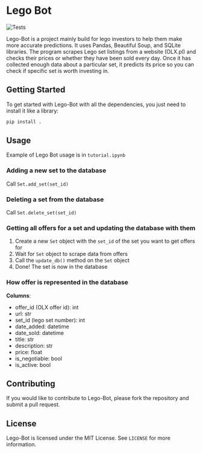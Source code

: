 # Lego Bot
![Tests](https://github.com/RabaDaba1/lego-bot/actions/workflows/tests.yml/badge.svg)

Lego-Bot is a project mainly build for lego investors to help them make more accurate predictions. It uses Pandas, Beautiful Soup, and SQLite libraries. The program scrapes Lego set listings from a website (OLX.pl) and checks their prices or whether they have been sold every day. Once it has collected enough data about a particular set, it predicts its price so you can check if specific set is worth investing in. 

## Getting Started

To get started with Lego-Bot with all the dependencies, you just need to install it like a library:
```python
pip install .
```

## Usage

Example of Lego Bot usage is in `tutorial.ipynb`

### Adding a new set to the database
Call `Set.add_set(set_id)`

### Deleting a set from the database
Call `Set.delete_set(set_id)`

### Getting all offers for a set and updating the database with them
1. Create a new `Set` object with the `set_id` of the set you want to get offers for
2. Wait for `Set` object to scrape data from offers
3. Call the `update_db()` method on the `Set` object
4. Done! The set is now in the database

### How offer is represented in the database
**Columns**:
- offer_id (OLX offer id): int
- url: str
- set_id (lego set number): int
- date_added: datetime
- date_sold: datetime
- title: str
- description: str
- price: float
- is_negotiable: bool
- is_active: bool

## Contributing

If you would like to contribute to Lego-Bot, please fork the repository and submit a pull request.

## License

Lego-Bot is licensed under the MIT License. See `LICENSE` for more information.
